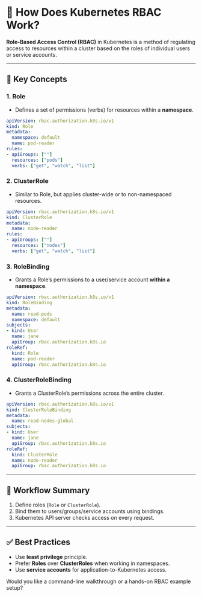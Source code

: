 # 🔐 How Does Kubernetes RBAC Work?

**Role-Based Access Control (RBAC)** in Kubernetes is a method of regulating access to resources within a cluster based on the roles of individual users or service accounts.

---

## 📘 Key Concepts

### 1. **Role**

* Defines a set of permissions (verbs) for resources within a **namespace**.

```yaml
apiVersion: rbac.authorization.k8s.io/v1
kind: Role
metadata:
  namespace: default
  name: pod-reader
rules:
- apiGroups: [""]
  resources: ["pods"]
  verbs: ["get", "watch", "list"]
```

### 2. **ClusterRole**

* Similar to Role, but applies cluster-wide or to non-namespaced resources.

```yaml
apiVersion: rbac.authorization.k8s.io/v1
kind: ClusterRole
metadata:
  name: node-reader
rules:
- apiGroups: [""]
  resources: ["nodes"]
  verbs: ["get", "watch", "list"]
```

### 3. **RoleBinding**

* Grants a Role’s permissions to a user/service account **within a namespace**.

```yaml
apiVersion: rbac.authorization.k8s.io/v1
kind: RoleBinding
metadata:
  name: read-pods
  namespace: default
subjects:
- kind: User
  name: jane
  apiGroup: rbac.authorization.k8s.io
roleRef:
  kind: Role
  name: pod-reader
  apiGroup: rbac.authorization.k8s.io
```

### 4. **ClusterRoleBinding**

* Grants a ClusterRole’s permissions across the entire cluster.

```yaml
apiVersion: rbac.authorization.k8s.io/v1
kind: ClusterRoleBinding
metadata:
  name: read-nodes-global
subjects:
- kind: User
  name: jane
  apiGroup: rbac.authorization.k8s.io
roleRef:
  kind: ClusterRole
  name: node-reader
  apiGroup: rbac.authorization.k8s.io
```

---

## 🔄 Workflow Summary

1. Define roles (`Role` or `ClusterRole`).
2. Bind them to users/groups/service accounts using bindings.
3. Kubernetes API server checks access on every request.

---

## ✅ Best Practices

* Use **least privilege** principle.
* Prefer **Roles** over **ClusterRoles** when working in namespaces.
* Use **service accounts** for application-to-Kubernetes access.

Would you like a command-line walkthrough or a hands-on RBAC example setup?
